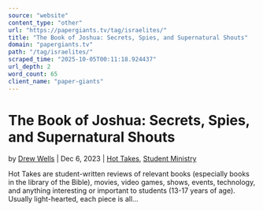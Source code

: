 ```yaml
---
source: "website"
content_type: "other"
url: "https://papergiants.tv/tag/israelites/"
title: "The Book of Joshua: Secrets, Spies, and Supernatural Shouts"
domain: "papergiants.tv"
path: "/tag/israelites/"
scraped_time: "2025-10-05T00:11:18.924437"
url_depth: 2
word_count: 65
client_name: "paper-giants"
---
```


# The Book of Joshua: Secrets, Spies, and Supernatural Shouts

by [Drew Wells](https://papergiants.tv/author/drew/ "Posts by Drew Wells") | Dec 6, 2023 | [Hot Takes](https://papergiants.tv/category/studentresources/hot-takes/), [Student Ministry](https://papergiants.tv/category/studentresources/)

Hot Takes are student-written reviews of relevant books (especially books in the library of the Bible), movies, video games, shows, events, technology, and anything interesting or important to students (13-17 years of age). Usually light-hearted, each piece is all...